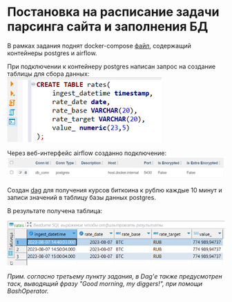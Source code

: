 # Постановка на расписание задачи парсинга сайта и заполнения БД 

В рамках задания поднят docker-compose [файл](https://github.com/PolarJaba/1st_airflow_dag/blob/main/docker-compose.yml), содержащий контейнеры postgres и airflow.

При подключении к контейнеру postgres написан запрос на создание таблицы для сбора данных:
![image](https://github.com/PolarJaba/1st_airflow_dag/blob/main/3-3/create_table.PNG)

Через веб-интерфейс airflow созданно подключение:
![image](https://github.com/PolarJaba/1st_airflow_dag/blob/main/3-3/conn.PNG)

Создан [dag](https://github.com/PolarJaba/1st_airflow_dag/blob/main/airflow/dags/rates.py) для получения курсов биткоина к рублю каждые 10 минут и записи значений в таблицу базы данных postgres.

В результате получена таблица:

![image](https://github.com/PolarJaba/1st_airflow_dag/blob/main/3-3/table.PNG)

<i>Прим. согласно третьему пункту задания, в Dag'е также предусмотрен таск, выводящий фразу "Good morning, my diggers!", при помощи BashOperator.</i> 
